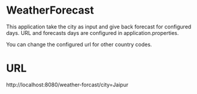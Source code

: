 # WeatherForecast
This application take the city as input and give back forecast for configured days. 
URL and forecasts days are configured in application.properties.

You can change the configured url for other country codes.

# URL
http://localhost:8080/weather-forcast/city=Jaipur
